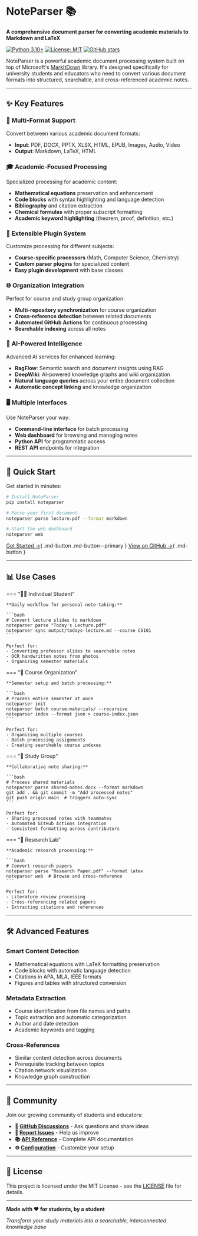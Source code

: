 # NoteParser 📚

**A comprehensive document parser for converting academic materials to Markdown and LaTeX**

[![Python 3.10+](https://img.shields.io/badge/python-3.10+-blue.svg)](https://www.python.org/downloads/)
[![License: MIT](https://img.shields.io/badge/License-MIT-yellow.svg)](https://opensource.org/licenses/MIT)
[![GitHub stars](https://img.shields.io/github/stars/CollegeNotesOrg/noteparser)](https://github.com/CollegeNotesOrg/noteparser)

NoteParser is a powerful academic document processing system built on top of Microsoft's [MarkItDown](https://github.com/microsoft/markitdown) library. It's designed specifically for university students and educators who need to convert various document formats into structured, searchable, and cross-referenced academic notes.

---

## ✨ Key Features

### 🔄 **Multi-Format Support**
Convert between various academic document formats:

- **Input**: PDF, DOCX, PPTX, XLSX, HTML, EPUB, Images, Audio, Video
- **Output**: Markdown, LaTeX, HTML

### 🎓 **Academic-Focused Processing**
Specialized processing for academic content:

- **Mathematical equations** preservation and enhancement
- **Code blocks** with syntax highlighting and language detection
- **Bibliography** and citation extraction
- **Chemical formulas** with proper subscript formatting
- **Academic keyword highlighting** (theorem, proof, definition, etc.)

### 🔌 **Extensible Plugin System**
Customize processing for different subjects:

- **Course-specific processors** (Math, Computer Science, Chemistry)
- **Custom parser plugins** for specialized content
- **Easy plugin development** with base classes

### 🌐 **Organization Integration**
Perfect for course and study group organization:

- **Multi-repository synchronization** for course organization
- **Cross-reference detection** between related documents
- **Automated GitHub Actions** for continuous processing
- **Searchable indexing** across all notes

### 🤖 **AI-Powered Intelligence**
Advanced AI services for enhanced learning:

- **RagFlow**: Semantic search and document insights using RAG
- **DeepWiki**: AI-powered knowledge graphs and wiki organization
- **Natural language queries** across your entire document collection
- **Automatic concept linking** and knowledge organization

### 🖥️ **Multiple Interfaces**
Use NoteParser your way:

- **Command-line interface** for batch processing
- **Web dashboard** for browsing and managing notes
- **Python API** for programmatic access
- **REST API** endpoints for integration

---

## 🚀 Quick Start

Get started in minutes:

```bash
# Install NoteParser
pip install noteparser

# Parse your first document
noteparser parse lecture.pdf --format markdown

# Start the web dashboard
noteparser web
```

[Get Started →](quickstart.md){ .md-button .md-button--primary }
[View on GitHub →](https://github.com/CollegeNotesOrg/noteparser){ .md-button }

---

## 📊 Use Cases

=== "👨‍🎓 Individual Student"

    **Daily workflow for personal note-taking:**

    ```bash
    # Convert lecture slides to markdown
    noteparser parse "Today's Lecture.pdf"
    noteparser sync output/todays-lecture.md --course CS101
    ```

    Perfect for:
    - Converting professor slides to searchable notes
    - OCR handwritten notes from photos
    - Organizing semester materials

=== "🏫 Course Organization"

    **Semester setup and batch processing:**

    ```bash
    # Process entire semester at once
    noteparser init
    noteparser batch course-materials/ --recursive
    noteparser index --format json > course-index.json
    ```

    Perfect for:
    - Organizing multiple courses
    - Batch processing assignments
    - Creating searchable course indexes

=== "👥 Study Group"

    **Collaborative note sharing:**

    ```bash
    # Process shared materials
    noteparser parse shared-notes.docx --format markdown
    git add . && git commit -m "Add processed notes"
    git push origin main  # Triggers auto-sync
    ```

    Perfect for:
    - Sharing processed notes with teammates
    - Automated GitHub Actions integration
    - Consistent formatting across contributors

=== "🔬 Research Lab"

    **Academic research processing:**

    ```bash
    # Convert research papers
    noteparser parse "Research Paper.pdf" --format latex
    noteparser web  # Browse and cross-reference
    ```

    Perfect for:
    - Literature review processing
    - Cross-referencing related papers
    - Extracting citations and references

---

## 🛠️ Advanced Features

### **Smart Content Detection**
- Mathematical equations with LaTeX formatting preservation
- Code blocks with automatic language detection
- Citations in APA, MLA, IEEE formats
- Figures and tables with structured conversion

### **Metadata Extraction**
- Course identification from file names and paths
- Topic extraction and automatic categorization
- Author and date detection
- Academic keywords and tagging

### **Cross-References**
- Similar content detection across documents
- Prerequisite tracking between topics
- Citation network visualization
- Knowledge graph construction

---

## 🤝 Community

Join our growing community of students and educators:

- **💬 [GitHub Discussions](https://github.com/CollegeNotesOrg/noteparser/discussions)** - Ask questions and share ideas
- **🐛 [Report Issues](https://github.com/CollegeNotesOrg/noteparser/issues)** - Help us improve
- **📚 [API Reference](api-reference.md)** - Complete API documentation
- **⚙️ [Configuration](configuration.md)** - Customize your setup

---

## 📄 License

This project is licensed under the MIT License - see the [LICENSE](https://github.com/CollegeNotesOrg/noteparser/blob/master/LICENSE) file for details.

---

**Made with ❤️ for students, by a student**

*Transform your study materials into a searchable, interconnected knowledge base*
